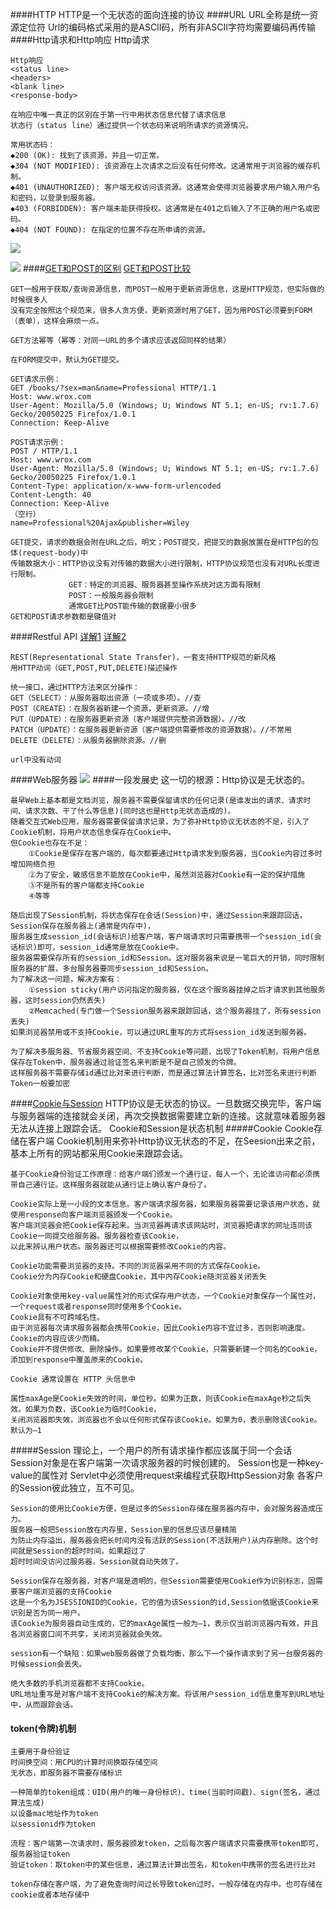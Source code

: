 ####HTTP
    HTTP是一个无状态的面向连接的协议
####URL
    URL全称是统一资源定位符
    Url的编码格式采用的是ASCII码，所有非ASCII字符均需要编码再传输
####Http请求和Http响应
    Http请求
    <request line>
    <headers>
    <blank line>
    <request-body>
    
    Http响应
    <status line>
    <headers>
    <blank line>
    <response-body>
    
    在响应中唯一真正的区别在于第一行中用状态信息代替了请求信息
    状态行（status line）通过提供一个状态码来说明所请求的资源情况。 

    常用状态码：    
    ◆200 (OK): 找到了该资源，并且一切正常。
    ◆304 (NOT MODIFIED): 该资源在上次请求之后没有任何修改。这通常用于浏览器的缓存机制。
    ◆401 (UNAUTHORIZED): 客户端无权访问该资源。这通常会使得浏览器要求用户输入用户名和密码，以登录到服务器。
    ◆403 (FORBIDDEN): 客户端未能获得授权。这通常是在401之后输入了不正确的用户名或密码。
    ◆404 (NOT FOUND): 在指定的位置不存在所申请的资源。
   ![](图解http请求.png)
   
   ![](图解http响应.png)
####[GET和POST的区别](https://blog.csdn.net/gideal_wang/article/details/4316691)
[GET和POST比较](https://www.w3school.com.cn/tags/html_ref_httpmethods.asp)

    GET一般用于获取/查询资源信息，而POST一般用于更新资源信息，这是HTTP规范，但实际做的时候很多人
    没有完全按照这个规范来，很多人贪方便，更新资源时用了GET，因为用POST必须要到FORM（表单），这样会麻烦一点。
    
    GET方法幂等（幂等：对同一URL的多个请求应该返回同样的结果）
    
    在FORM提交中，默认为GET提交。
    
    GET请求示例：
    GET /books/?sex=man&name=Professional HTTP/1.1
    Host: www.wrox.com
    User-Agent: Mozilla/5.0 (Windows; U; Windows NT 5.1; en-US; rv:1.7.6)
    Gecko/20050225 Firefox/1.0.1
    Connection: Keep-Alive
    
    POST请求示例：
    POST / HTTP/1.1
    Host: www.wrox.com
    User-Agent: Mozilla/5.0 (Windows; U; Windows NT 5.1; en-US; rv:1.7.6)
    Gecko/20050225 Firefox/1.0.1
    Content-Type: application/x-www-form-urlencoded
    Content-Length: 40
    Connection: Keep-Alive
    （空行）
    name=Professional%20Ajax&publisher=Wiley
    
    GET提交，请求的数据会附在URL之后，明文；POST提交，把提交的数据放置在是HTTP包的包体(request-body)中
    传输数据大小：HTTP协议没有对传输的数据大小进行限制，HTTP协议规范也没有对URL长度进行限制。
                 GET：特定的浏览器、服务器甚至操作系统对这方面有限制
                 POST：一般服务器会限制
                 通常GET比POST能传输的数据要小很多
    GET和POST请求参数都是键值对
####Restful API
[详解1](https://blog.csdn.net/hjc1984117/article/details/77334616)
[详解2](https://blog.csdn.net/qq_21383435/article/details/80032375)

    REST(Representational State Transfer)，一套支持HTTP规范的新风格
    用HTTP动词（GET,POST,PUT,DELETE)描述操作
    
    统一接口，通过HTTP方法来区分操作：
    GET（SELECT）：从服务器取出资源（一项或多项）。//查
    POST（CREATE）：在服务器新建一个资源，更新资源。//增
    PUT（UPDATE）：在服务器更新资源（客户端提供完整资源数据）。//改
    PATCH（UPDATE）：在服务器更新资源（客户端提供需要修改的资源数据）。//不常用
    DELETE（DELETE）：从服务器删除资源。//删
    
    url中没有动词
####Web服务器
   ![](Web服务器工作原理.png)
####一段发展史
    这一切的根源：Http协议是无状态的。
    
    最早Web上基本都是文档浏览，服务器不需要保留请求的任何记录(是谁发出的请求、请求时间、请求次数、干了什么等信息)(同时这也是Http无状态造成的)。
    随着交互式Web应用，服务器需要保留请求记录，为了弥补Http协议无状态的不足，引入了Cookie机制，将用户状态信息保存在Cookie中。
    但Cookie也存在不足：
        ①Cookie是保存在客户端的，每次都要通过Http请求发到服务器，当Cookie内容过多时增加网络负担
        ②为了安全，敏感信息不能放在Cookie中，虽然浏览器对Cookie有一定的保护措施
        ③不是所有的客户端都支持Cookie
        ④等等
        
    随后出现了Session机制，将状态保存在会话(Session)中，通过Session来跟踪回话，Session保存在服务器上(通常是内存中)，
    服务器生成session_id(会话标识)给客户端，客户端请求时只需要携带一个session_id(会话标识)即可，session_id通常是放在Cookie中。
    服务器需要保存所有的session_id和Session。这对服务器来说是一笔巨大的开销，同时限制服务器的扩展，多台服务器要同步session_id和Session。
    为了解决这一问题，解决方案有：
        ①session sticky(用户访问指定的服务器，仅在这个服务器挂掉之后才请求到其他服务器，这时session仍然丢失)
        ②Memcached(专门做一个Session服务器来跟踪回话，这个服务器挂了，所有session丢失)
    如果浏览器禁用或不支持Cookie，可以通过URL重写的方式将session_id发送到服务器。
    
    为了解决多服务器、节省服务器空间、不支持Cookie等问题，出现了Token机制，将用户信息保存在Token中，服务器通过验证签名来判断是不是自己颁发的令牌。
    这样服务器不需要存储id通过比对来进行判断，而是通过算法计算签名，比对签名来进行判断
    Token一般要加密
####[Cookie与Session](https://blog.csdn.net/fangaoxin/article/details/6952954)
    HTTP协议是无状态的协议。一旦数据交换完毕，客户端与服务器端的连接就会关闭，再次交换数据需要建立新的连接。这就意味着服务器无法从连接上跟踪会话。
    Cookie和Session是状态机制
#####Cookie
    Cookie存储在客户端
    Cookie机制用来弥补Http协议无状态的不足，在Seesion出来之前，基本上所有的网站都采用Cookie来跟踪会话。
    
    基于Cookie身份验证工作原理：给客户端们颁发一个通行证，每人一个，无论谁访问都必须携带自己通行证。这样服务器就能从通行证上确认客户身份了。
    
    Cookie实际上是一小段的文本信息。客户端请求服务器，如果服务器需要记录该用户状态，就使用response向客户端浏览器颁发一个Cookie。
    客户端浏览器会把Cookie保存起来。当浏览器再请求该网站时，浏览器把请求的网址连同该Cookie一同提交给服务器。服务器检查该Cookie，
    以此来辨认用户状态。服务器还可以根据需要修改Cookie的内容。
    
    Cookie功能需要浏览器的支持。不同的浏览器采用不同的方式保存Cookie。
    Cookie分为内存Cookie和硬盘Cookie，其中内存Cookie随浏览器关闭丢失
    
    Cookie对象使用key-value属性对的形式保存用户状态，一个Cookie对象保存一个属性对，一个request或者response同时使用多个Cookie。
    Cookie具有不可跨域名性。
    由于浏览器每次请求服务器都会携带Cookie，因此Cookie内容不宜过多，否则影响速度。Cookie的内容应该少而精。
    Cookie并不提供修改、删除操作。如果要修改某个Cookie，只需要新建一个同名的Cookie，添加到response中覆盖原来的Cookie。
    
    Cookie 通常设置在 HTTP 头信息中
    
    属性maxAge是Cookie失效的时间，单位秒。如果为正数，则该Cookie在maxAge秒之后失效。如果为负数，该Cookie为临时Cookie，
    关闭浏览器即失效，浏览器也不会以任何形式保存该Cookie。如果为0，表示删除该Cookie。默认为–1
#####Session
    理论上，一个用户的所有请求操作都应该属于同一个会话
    Session对象是在客户端第一次请求服务器的时候创建的。
    Session也是一种key-value的属性对
    Servlet中必须使用request来编程式获取HttpSession对象
    各客户的Session彼此独立，互不可见。
    
    Session的使用比Cookie方便，但是过多的Session存储在服务器内存中，会对服务器造成压力。
    服务器一般把Session放在内存里，Session里的信息应该尽量精简
    为防止内存溢出，服务器会把长时间内没有活跃的Session(不活跃用户)从内存删除。这个时间就是Session的超时时间。如果超过了
    超时时间没访问过服务器，Session就自动失效了。
    
    Session保存在服务器，对客户端是透明的，但Session需要使用Cookie作为识别标志，固需要客户端浏览器的支持Cookie
    这是一个名为JSESSIONID的Cookie，它的值为该Session的id,Session依据该Cookie来识别是否为同一用户。
    该Cookie为服务器自动生成的，它的maxAge属性一般为–1，表示仅当前浏览器内有效，并且各浏览器窗口间不共享，关闭浏览器就会失效。
    
    session有一个缺陷：如果web服务器做了负载均衡，那么下一个操作请求到了另一台服务器的时候session会丢失。

    绝大多数的手机浏览器都不支持Cookie。
    URL地址重写是对客户端不支持Cookie的解决方案。将该用户session_id信息重写到URL地址中，从而跟踪会话。
#### token(令牌)机制
    主要用于身份验证
    时间换空间：用CPU的计算时间换取存储空间
    无状态，即服务器不需要存储标识
    
    一种简单的token组成：UID(用户的唯一身份标识)、time(当前时间戳)、sign(签名，通过算法生成)
    以设备mac地址作为token
    以sessionid作为token
    
    流程：客户端第一次请求时，服务器颁发token，之后每次客户端请求只需要携带token即可，服务器验证token
    验证token：取token中的某些信息，通过算法计算出签名，和token中携带的签名进行比对
    
    token存储在客户端，为了避免查询时间过长导致token过时，一般存储在内存中。也可存储在cookie或者本地存储中